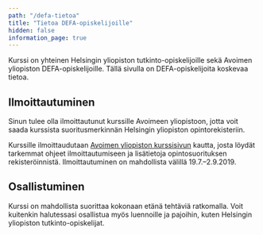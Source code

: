 ```yaml
---
path: "/defa-tietoa"
title: "Tietoa DEFA-opiskelijoille"
hidden: false
information_page: true
---
```


Kurssi on yhteinen Helsingin yliopiston tutkinto-opiskelijoille
sekä Avoimen yliopiston DEFA-opiskelijoille.
Tällä sivulla on DEFA-opiskelijoita koskevaa tietoa.

## Ilmoittautuminen

Sinun tulee olla ilmoittautunut kurssille Avoimeen yliopistoon,
jotta voit saada kurssista suoritusmerkinnän Helsingin yliopiston opintorekisteriin.

Kurssille ilmoittaudutaan [Avoimen yliopiston kurssisivun](https://courses.helsinki.fi/fi/aytkt20001/129141589 
) kautta,
josta löydät tarkemmat ohjeet ilmoittautumiseen ja lisätietoja opintosuorituksen rekisteröinnistä.
Ilmoittautuminen on mahdollista välillä 19.7.&ndash;2.9.2019.

## Osallistuminen

Kurssi on mahdollista suorittaa kokonaan etänä tehtäviä ratkomalla.
Voit kuitenkin halutessasi osallistua myös luennoille ja pajoihin,
kuten Helsingin yliopiston tutkinto-opiskelijat.
